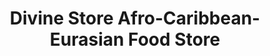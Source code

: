 ---
title: "Divine Store Afro-Caribbean-Eurasian Food Store"
url: /hull/divine-store-afro-caribbean-eurasian-food-store/
shop: convenience
---